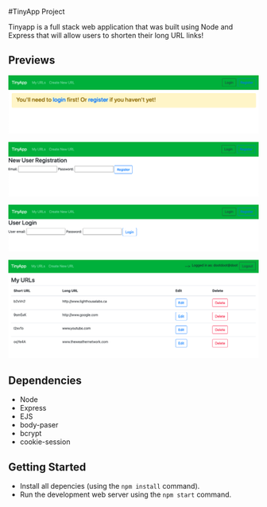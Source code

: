 #TinyApp Project

Tinyapp is a full stack web application that was built using Node and Express that will allow users to shorten their long URL links! 

## Previews

!["Screenshot of URL login page message"](https://github.com/vvynz/tinyapp/blob/master/images/tinyapp_index.png)

!["Screenshot of the registration page"](https://github.com/vvynz/tinyapp/blob/master/images/tinyapp_registration.png)

!["Screenshot of the user login page"](https://github.com/vvynz/tinyapp/blob/master/images/tinyapp_login.png)

!["Screenshot of the user's urls page"](https://github.com/vvynz/tinyapp/blob/master/images/tinyapp_urls.png)

## Dependencies

- Node 
- Express
- EJS
- body-paser
- bcrypt
- cookie-session

## Getting Started

- Install all depencies (using the `npm install` command).
- Run the development web server using the `npm start` command.

